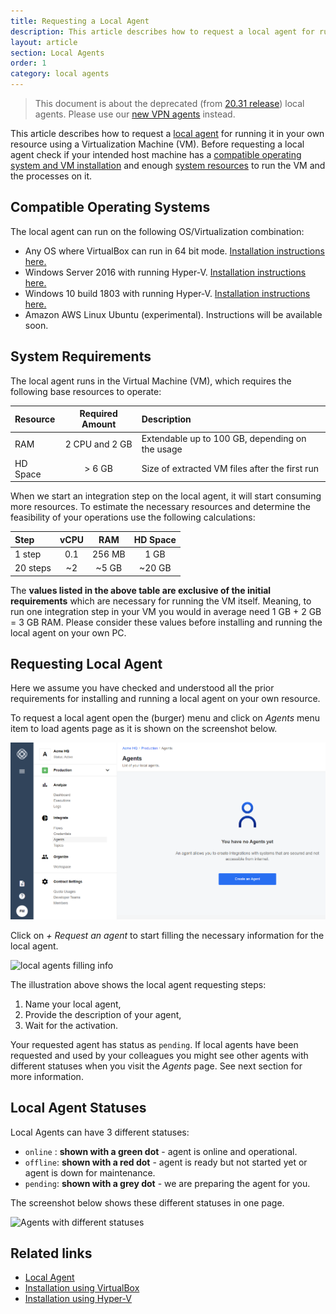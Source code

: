 ```yaml
---
title: Requesting a Local Agent
description: This article describes how to request a local agent for running it in your own resource using a Virtualization Machine (VM) (Deprecated).
layout: article
section: Local Agents
order: 1
category: local agents
---
```


> This document is about the deprecated (from [20.31 release](/releases/2020-07-30)) local agents.
> Please use our [new VPN agents](/getting-started/vpn-agent) instead.


This article describes how to request a [local agent](/getting-started/local-agent)
for running it in your own resource using a Virtualization Machine (VM). Before
requesting a local agent check if your intended host machine has a
[compatible operating system and VM installation](#compatible-operating-systems)
and enough [system resources](#system-requirements) to run the VM and the
processes on it.


## Compatible Operating Systems

The local agent can run on the following OS/Virtualization combination:

*   Any OS where VirtualBox can run in 64 bit mode. [Installation instructions here.](local-agents-VirtualBox)
*   Windows Server 2016 with running Hyper-V. [Installation instructions here.](local-agents-HyperV)
*   Windows 10 build 1803 with running Hyper-V. [Installation instructions here.](local-agents-HyperV)
*   Amazon AWS Linux Ubuntu (experimental). Instructions will be available soon.


## System Requirements

The local agent runs in the Virtual Machine (VM), which requires the following
base resources to operate:

| Resource | Required Amount | Description |
| :--------| :--------------:| :-----------|
| RAM      | 2 CPU and 2 GB  | Extendable up to 100 GB, depending on the usage |
| HD Space | > 6 GB          | Size of extracted VM files after the first run |

When we start an integration step on the local agent, it will start consuming more
resources. To estimate the necessary resources and determine the feasibility of
your operations use the following calculations:

| Step  | vCPU | RAM | HD Space |
| :---- | :---: | :---: | :----: |
| 1 step | 0.1  | 256 MB | 1 GB |
| 20 steps | ~2  | ~5 GB | ~20 GB |

The **values listed in the above table are exclusive of the initial requirements**
which are necessary for running the VM itself. Meaning, to run one integration step in
your VM you would in average need 1 GB + 2 GB = 3 GB RAM. Please consider these values
before installing and running the local agent on your own PC.

## Requesting Local Agent

Here we assume you have checked and understood all the prior requirements for installing
and running a local agent on your own resource.

To request a local agent open the (burger) menu and click on *Agents* menu item
to load agents page as it is shown on the screenshot below.

![local agents page](/assets/img/references/local-agents/request-local-agent.png)

Click on *+ Request an agent* to start filling the necessary information for the
local agent.

![local agents filling info](/assets/img/references/local-agents/request-local-agent-information.png)

The illustration above shows the local agent requesting steps:

1.  Name your local agent,
2.  Provide the description of your agent,
3.  Wait for the activation.

Your requested agent has status as `pending`. If local agents have been requested
and used by your colleagues you might see other agents with different statuses when
you visit the *Agents* page. See next section for more information.

## Local Agent Statuses

Local Agents can have 3 different statuses:

*   `online` : **shown with a green dot** - agent is online and operational.
*   `offline`: **shown with a red dot** - agent is ready but not started yet or agent is down for maintenance.
*   `pending`: **shown with a grey dot** - we are preparing the agent for you.

The screenshot below shows these different statuses in one page.

![Agents with different statuses](/assets/img/references/local-agents/local-agent-statuses.png "Agents with different statuses")

## Related links

- [Local Agent](/getting-started/local-agent)
- [Installation using VirtualBox](local-agents-VirtualBox)
- [Installation using Hyper-V](local-agents-HyperV)
